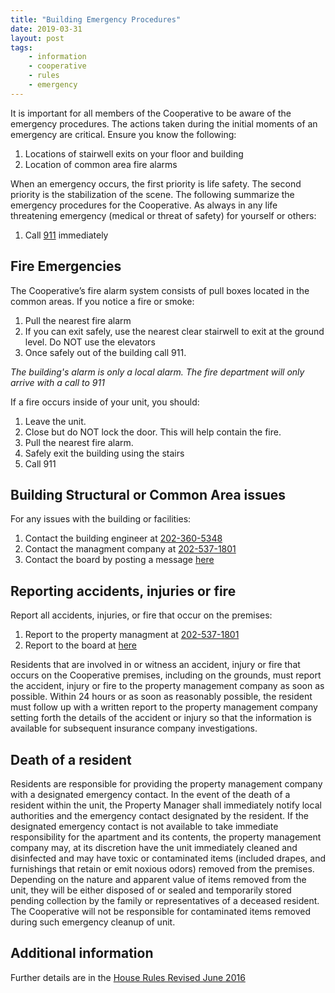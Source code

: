 ```yaml
---
title: "Building Emergency Procedures"
date: 2019-03-31
layout: post
tags:
    - information
    - cooperative
    - rules
    - emergency
---
```


It is important for all members of the Cooperative to be aware of the emergency procedures. 
The actions taken during the initial moments of an emergency are critical.
Ensure you know the following:

1. Locations of stairwell exits on your floor and building
2. Location of common area fire alarms

When an emergency occurs, the first priority is life safety.
The second priority is the stabilization of the scene.
The following summarize the emergency procedures for the Cooperative. 
As always in any life threatening emergency (medical or threat of safety) for yourself or others:

1. Call [911](tel:911) immediately

## Fire Emergencies

The Cooperative’s fire alarm system consists of pull boxes located in the common areas.
If you notice a fire or smoke:

1. Pull the nearest fire alarm
2. If you can exit safely, use the nearest clear stairwell to exit at the ground level. Do NOT use the elevators
3. Once safely out of the building call 911.

*The building's alarm is only a local alarm. The fire department will only arrive with a call to 911*

If a fire occurs inside of your unit, you should:

1. Leave the unit.
2. Close but do NOT lock the door. This will help contain the fire.
3. Pull the nearest fire alarm.
4. Safely exit the building using the stairs
5. Call 911

## Building Structural or Common Area issues

For any issues with the building or facilities:

1. Contact the building engineer at [202-360-5348](tel:202-360-5348)
2. Contact the managment company at [202-537-1801](tel:202-537-1801)
3. Contact the board by posting a message [here](https://riot.im/app/#/room/#wuc-community:matrix.org)

## Reporting accidents, injuries or fire

Report all accidents, injuries, or fire that occur on the premises:

1. Report to the property managment at [202-537-1801](tel:202-537-1801) 
2. Report to the board at [here](https://riot.im/app/#/room/#wuc-community:matrix.org)

Residents that are involved in or witness an accident, injury or fire that occurs on the Cooperative premises, including on the grounds, must report the accident, injury or fire to the property management company as soon as possible.
Within 24 hours or as soon as reasonably possible, the resident must follow up with a written report to the property management company setting forth the details of the accident or injury so that the information is available for subsequent insurance company investigations.

## Death of a resident

Residents are responsible for providing the property management company with a designated emergency contact.
In the event of the death of a resident within the unit, the Property Manager shall immediately notify local authorities and the emergency contact designated by the resident.
If the designated emergency contact is not available to take immediate responsibility for the apartment and its contents, the property management company may, at its discretion have the unit immediately cleaned and disinfected and may have toxic or contaminated items (included drapes, and furnishings that retain or emit noxious odors) removed from the premises. Depending on the nature and apparent value of items removed from the unit, they will be either disposed of or sealed and temporarily stored pending collection by the family or representatives of a deceased resident.
The Cooperative will not be responsible for contaminated items removed during such emergency cleanup of unit.

## Additional information

Further details are in the [House Rules Revised June 2016](https://drive.google.com/file/d/1AxUUVPZDejNHD9LDU-NVmrZFnNzKzoiE/view?usp=sharing)


